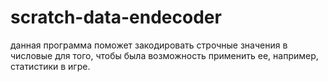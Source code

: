 # scratch-data-endecoder
данная программа поможет закодировать строчные значения в числовые для того, чтобы была возможность применить ее, например, статистики в игре.
